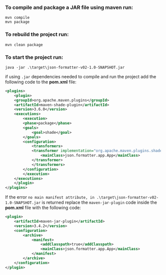 ### To compile and package a JAR file using maven run:
```
mvn compile
mvn package
```

### To rebuild the project run:
```
mvn clean package
```

### To start the project run:
```
java -jar .\target\json-formatter-v02-1.0-SNAPSHOT.jar
```

if using `.jar` dependencies needed to compile and run the project add the following code to the **pom.xml** file:
```xml
<plugins>
    <plugin>
    <groupId>org.apache.maven.plugins</groupId>
    <artifactId>maven-shade-plugin</artifactId>
    <version>3.6.0</version>
    <executions>
        <execution>
        <phase>package</phase>
        <goals>
            <goal>shade</goal>
        </goals>
        <configuration>
            <transformers>
            <transformer implementation="org.apache.maven.plugins.shade.resource.ManifestResourceTransformer">
                <mainClass>json.formatter.app.App</mainClass>
            </transformer>
            </transformers>
        </configuration>
        </execution>
    </executions>
    </plugin>
</plugins>
```

If the error `no main manifest attribute, in .\target\json-formatter-v02-1.0-SNAPSHOT.jar` is returned replace the `maven-jar-plugin` code inside the **pom.xml** file with the following code:
```xml
<plugin>
    <artifactId>maven-jar-plugin</artifactId>
    <version>3.4.2</version>
    <configuration>
        <archive>
            <manifest>
                <addClasspath>true</addClasspath>
                <mainClass>json.formatter.app.App</mainClass>
            </manifest>
        </archive>
    </configuration>
</plugin>
```